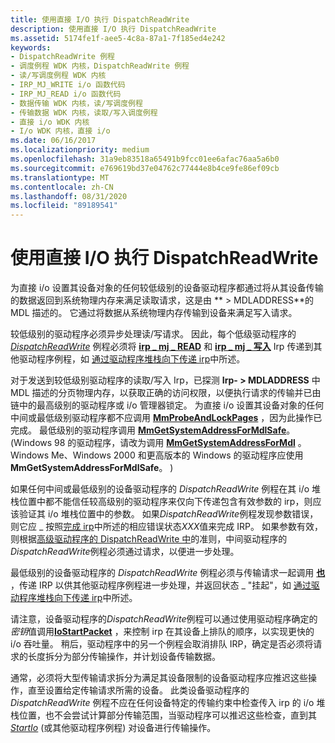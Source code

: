 ```yaml
---
title: 使用直接 I/O 执行 DispatchReadWrite
description: 使用直接 I/O 执行 DispatchReadWrite
ms.assetid: 5174fe1f-aee5-4c8a-87a1-7f185ed4e242
keywords:
- DispatchReadWrite 例程
- 调度例程 WDK 内核，DispatchReadWrite 例程
- 读/写调度例程 WDK 内核
- IRP_MJ_WRITE i/o 函数代码
- IRP_MJ_READ i/o 函数代码
- 数据传输 WDK 内核，读/写调度例程
- 传输数据 WDK 内核，读取/写入调度例程
- 直接 i/o WDK 内核
- I/o WDK 内核，直接 i/o
ms.date: 06/16/2017
ms.localizationpriority: medium
ms.openlocfilehash: 31a9eb83518a65491b9fcc01ee6afac76aa5a6b0
ms.sourcegitcommit: e769619bd37e04762c77444e8b4ce9fe86ef09cb
ms.translationtype: MT
ms.contentlocale: zh-CN
ms.lasthandoff: 08/31/2020
ms.locfileid: "89189541"
---
```

# <a name="dispatchreadwrite-using-direct-io"></a>使用直接 I/O 执行 DispatchReadWrite





为直接 i/o 设置其设备对象的任何较低级别的设备驱动程序都通过将从其设备传输的数据返回到系统物理内存来满足读取请求，这是由 ** &gt; MDLADDRESS**的 MDL 描述的。 它通过将数据从系统物理内存传输到设备来满足写入请求。

较低级别的驱动程序必须异步处理读/写请求。 因此，每个低级驱动程序的 [*DispatchReadWrite*](/windows-hardware/drivers/ddi/wdm/nc-wdm-driver_dispatch) 例程必须将 [**irp \_ mj \_ READ**](./irp-mj-read.md) 和 [**irp \_ mj \_ 写入**](./irp-mj-write.md) Irp 传递到其他驱动程序例程，如 [通过驱动程序堆栈向下传递 irp](passing-irps-down-the-driver-stack.md)中所述。

对于发送到较低级别驱动程序的读取/写入 Irp，已探测 **Irp- &gt; MDLADDRESS** 中 MDL 描述的分页物理内存，以获取正确的访问权限，以便执行请求的传输并已由链中的最高级别的驱动程序或 i/o 管理器锁定。 为直接 i/o 设置其设备对象的任何中间或最低级别驱动程序都不应调用 [**MmProbeAndLockPages**](/windows-hardware/drivers/ddi/wdm/nf-wdm-mmprobeandlockpages) ，因为此操作已完成。 最低级别的驱动程序调用 [**MmGetSystemAddressForMdlSafe**](./mm-bad-pointer.md)。  (Windows 98 的驱动程序，请改为调用 [**MmGetSystemAddressForMdl**](/windows-hardware/drivers/ddi/wdm/nf-wdm-mmgetsystemaddressformdl) 。 Windows Me、Windows 2000 和更高版本的 Windows 的驱动程序应使用 **MmGetSystemAddressForMdlSafe**。 ) 

如果任何中间或最低级别的设备驱动程序的 *DispatchReadWrite* 例程在其 i/o 堆栈位置中都不能信任较高级别的驱动程序来仅向下传递包含有效参数的 irp，则应该验证其 i/o 堆栈位置中的参数。 如果*DispatchReadWrite*例程发现参数错误，则它应 \_ 按照[完成 irp](completing-irps.md)中所述的相应错误状态*XXX*值来完成 IRP。 如果参数有效，则根据[高级驱动程序的 DispatchReadWrite 中](dispatchreadwrite-in-higher-level-drivers.md)的准则，中间驱动程序的*DispatchReadWrite*例程必须通过请求，以便进一步处理。

最低级别的设备驱动程序的 *DispatchReadWrite* 例程必须与传输请求一起调用 [**也**](/windows-hardware/drivers/ddi/wdm/nf-wdm-iomarkirppending) ，传递 IRP 以供其他驱动程序例程进一步处理，并返回状态 \_ "挂起"，如 [通过驱动程序堆栈向下传递 irp](passing-irps-down-the-driver-stack.md)中所述。

请注意，设备驱动程序的*DispatchReadWrite*例程可以通过使用驱动程序确定的*密钥*值调用[**IoStartPacket**](/windows-hardware/drivers/ddi/ntifs/nf-ntifs-iostartpacket) ，来控制 irp 在其设备上排队的顺序，以实现更快的 i/o 吞吐量。 稍后，驱动程序中的另一个例程会取消排队 IRP，确定是否必须将请求的长度拆分为部分传输操作，并计划设备传输数据。

通常，必须将大型传输请求拆分为满足其设备限制的设备驱动程序应推迟这些操作，直至设置给定传输请求所需的设备。 此类设备驱动程序的 *DispatchReadWrite* 例程不应在任何设备特定的传输约束中检查传入 irp 的 i/o 堆栈位置，也不会尝试计算部分传输范围，当驱动程序可以推迟这些检查，直到其 [*StartIo*](/windows-hardware/drivers/ddi/wdm/nc-wdm-driver_startio) (或其他驱动程序例程) 对设备进行传输操作。

 

